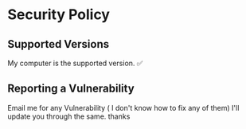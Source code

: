 # Security Policy

## Supported Versions
 
My computer is the supported version. :white_check_mark: 

## Reporting a Vulnerability

Email me for any Vulnerability ( I don't know how to fix any of them) I'll update you through the same.
thanks 
